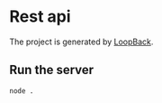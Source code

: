 # Rest api

The project is generated by [LoopBack](http://loopback.io).

## Run the server

```bash
node .
```